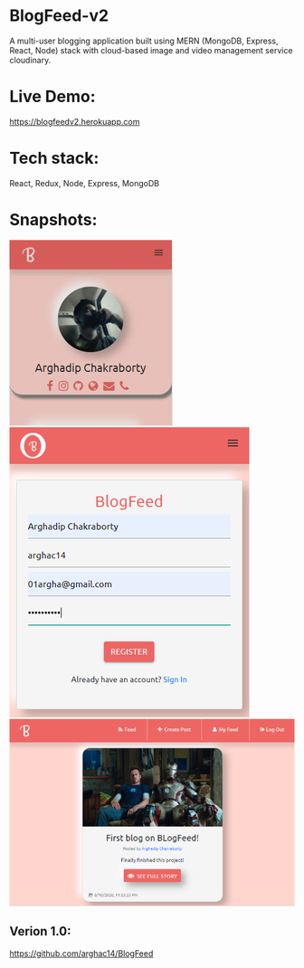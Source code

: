 # BlogFeed-v2
A multi-user blogging application built using MERN (MongoDB, Express, React, Node) stack with cloud-based image and video management service cloudinary.
# Live Demo:
https://blogfeedv2.herokuapp.com
# Tech stack: 
React, Redux, Node, Express, MongoDB

# Snapshots:

![](https://github.com/arghac14/BlogFeed-v2/blob/master/snapshots/Capture4.JPG)
![](https://github.com/arghac14/BlogFeed-v2/blob/master/snapshots/Capture2.PNG)
![](https://github.com/arghac14/BlogFeed-v2/blob/master/snapshots/Capture3.PNG)

## Verion 1.0:
https://github.com/arghac14/BlogFeed
